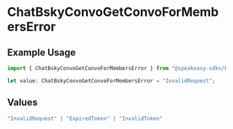 # ChatBskyConvoGetConvoForMembersError

## Example Usage

```typescript
import { ChatBskyConvoGetConvoForMembersError } from "@speakeasy-sdks/bluesky/models/errors";

let value: ChatBskyConvoGetConvoForMembersError = "InvalidRequest";
```

## Values

```typescript
"InvalidRequest" | "ExpiredToken" | "InvalidToken"
```